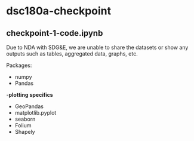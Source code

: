 # dsc180a-checkpoint

## checkpoint-1-code.ipynb

Due to NDA with SDG&E, we are unable to share the datasets or show any outputs such as tables, aggregated data, graphs, etc. 

Packages:
- numpy
- Pandas

-**plotting specifics**
  - GeoPandas
  - matplotlib.pyplot
  - seaborn
  - Folium
  - Shapely


